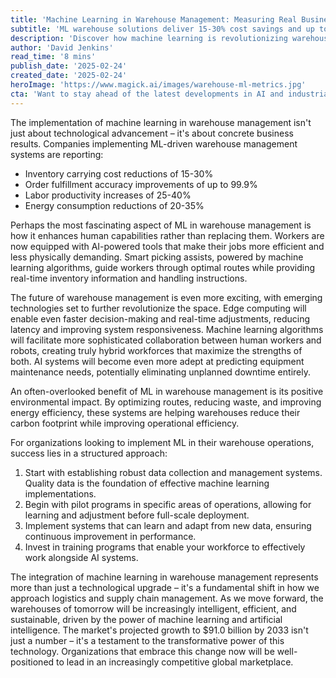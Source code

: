 ```yaml
---
title: 'Machine Learning in Warehouse Management: Measuring Real Business Impact'
subtitle: 'ML warehouse solutions deliver 15-30% cost savings and up to 99.9% fulfillment accuracy'
description: 'Discover how machine learning is revolutionizing warehouse management with concrete ROI metrics showing 15-30% cost reductions and up to 99.9% fulfillment accuracy. Learn about the human-AI collaboration driving these improvements and the future innovations shaping tomorrow's warehouses.'
author: 'David Jenkins'
read_time: '8 mins'
publish_date: '2025-02-24'
created_date: '2025-02-24'
heroImage: 'https://www.magick.ai/images/warehouse-ml-metrics.jpg'
cta: 'Want to stay ahead of the latest developments in AI and industrial automation? Follow MagickAI on LinkedIn for cutting-edge insights and industry analysis.'
---
```


The implementation of machine learning in warehouse management isn't just about technological advancement – it's about concrete business results. Companies implementing ML-driven warehouse management systems are reporting:

- Inventory carrying cost reductions of 15-30%
- Order fulfillment accuracy improvements of up to 99.9%
- Labor productivity increases of 25-40%
- Energy consumption reductions of 20-35%

Perhaps the most fascinating aspect of ML in warehouse management is how it enhances human capabilities rather than replacing them. Workers are now equipped with AI-powered tools that make their jobs more efficient and less physically demanding. Smart picking assists, powered by machine learning algorithms, guide workers through optimal routes while providing real-time inventory information and handling instructions.

The future of warehouse management is even more exciting, with emerging technologies set to further revolutionize the space. Edge computing will enable even faster decision-making and real-time adjustments, reducing latency and improving system responsiveness. Machine learning algorithms will facilitate more sophisticated collaboration between human workers and robots, creating truly hybrid workforces that maximize the strengths of both. AI systems will become even more adept at predicting equipment maintenance needs, potentially eliminating unplanned downtime entirely.

An often-overlooked benefit of ML in warehouse management is its positive environmental impact. By optimizing routes, reducing waste, and improving energy efficiency, these systems are helping warehouses reduce their carbon footprint while improving operational efficiency.

For organizations looking to implement ML in their warehouse operations, success lies in a structured approach:

1. Start with establishing robust data collection and management systems. Quality data is the foundation of effective machine learning implementations.
2. Begin with pilot programs in specific areas of operations, allowing for learning and adjustment before full-scale deployment.
3. Implement systems that can learn and adapt from new data, ensuring continuous improvement in performance.
4. Invest in training programs that enable your workforce to effectively work alongside AI systems.

The integration of machine learning in warehouse management represents more than just a technological upgrade – it's a fundamental shift in how we approach logistics and supply chain management. As we move forward, the warehouses of tomorrow will be increasingly intelligent, efficient, and sustainable, driven by the power of machine learning and artificial intelligence. The market's projected growth to $91.0 billion by 2033 isn't just a number – it's a testament to the transformative power of this technology. Organizations that embrace this change now will be well-positioned to lead in an increasingly competitive global marketplace.